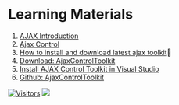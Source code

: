 # Learning Materials

1. [AJAX Introduction](https://www.w3schools.com/xml/ajax_intro.asp)
2. [Ajax Control](https://www.tutorialspoint.com/asp.net/asp.net_ajax_control.htm)
3. [How to install and download latest ajax toolkit](https://www.youtube.com/watch?v=xKcBtfvcPmk)🎥
4. [Download: AjaxControlToolkit](https://www.nuget.org/packages/AjaxControlToolkit/20.1.0)
5. [Install AJAX Control Toolkit in Visual Studio](https://www.aspsnippets.com/Articles/Install-AJAX-Control-Toolkit-in-Visual-Studio-ToolBox.aspx)
6. [Github: AjaxControlToolkit](https://github.com/DevExpress/AjaxControlToolkit)


[![Visitors](https://api.visitorbadge.io/api/visitors?path=https%3A%2F%2Fgithub.com%2Fdrshahizan&labelColor=%23697689&countColor=%23555555&style=plastic)](https://visitorbadge.io/status?path=https%3A%2F%2Fgithub.com%2Fdrshahizan)
![](https://hit.yhype.me/github/profile?user_id=81284918)

